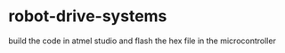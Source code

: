 # robot-drive-systems

build the code in atmel studio and flash the hex file in the microcontroller 
